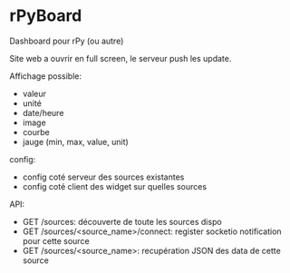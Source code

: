 rPyBoard
=========

Dashboard pour rPy (ou autre)

Site web a ouvrir en full screen, le serveur push les update.

Affichage possible:
* valeur
* unité
* date/heure
* image
* courbe
* jauge (min, max, value, unit)

config:
* config coté serveur des sources existantes
* config coté client des widget sur quelles sources

API:
* GET /sources: découverte de toute les sources dispo
* GET /sources/<source_name>/connect: register socketio notification pour cette source
* GET /sources/<source_name>: recupération JSON des data de cette source


